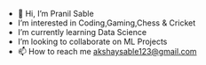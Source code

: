 - 👋 Hi, I’m Pranil Sable
-  I’m interested in Coding,Gaming,Chess & Cricket
-  I’m currently learning Data Science 
-  I’m looking to collaborate on ML Projects
- 📫 How to reach me akshaysable123@gmail.com

<!---
Vamp18/Vamp18 is a ✨ special ✨ repository because its `README.md` (this file) appears on your GitHub profile.
You can click the Preview link to take a look at your changes.
--->

